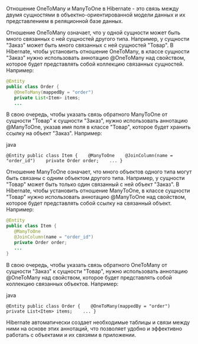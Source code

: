 Отношение OneToMany и ManyToOne в Hibernate - это связь между двумя сущностями в объектно-ориентированной модели данных и их представлением в реляционной базе данных.

Отношение OneToMany означает, что у одной сущности может быть много связанных с ней сущностей другого типа. Например, у сущности "Заказ" может быть много связанных с ней сущностей "Товар". В Hibernate, чтобы установить отношение OneToMany, в классе сущности "Заказ" нужно использовать аннотацию @OneToMany над свойством, которое будет представлять собой коллекцию связанных сущностей. Например:

```java
@Entity
public class Order {
   @OneToMany(mappedBy = "order")
   private List<Item> items;
   ...
```


В свою очередь, чтобы указать связь обратного ManyToOne от сущности "Товар" к сущности "Заказ", нужно использовать аннотацию @ManyToOne, указав имя поля в классе "Товар", которое будет хранить ссылку на объект "Заказ". Например:

java

`@Entity public class Item {    @ManyToOne    @JoinColumn(name = "order_id")    private Order order;    ... }`

Отношение ManyToOne означает, что много объектов одного типа могут быть связаны с одним объектом другого типа. Например, у сущности "Товар" может быть только один связанный с ней объект "Заказ". В Hibernate, чтобы установить отношение ManyToOne, в классе сущности "Товар" нужно использовать аннотацию @ManyToOne над свойством, которое будет представлять собой ссылку на связанный объект. Например:

```java
@Entity
public class Item {
   @ManyToOne
   @JoinColumn(name = "order_id")
   private Order order;
   ...
}

```

В свою очередь, чтобы указать связь обратного OneToMany от сущности "Заказ" к сущности "Товар", нужно использовать аннотацию @OneToMany над свойством, которое будет представлять собой коллекцию связанных объектов. Например:

java

`@Entity public class Order {    @OneToMany(mappedBy = "order")    private List<Item> items;    ... }`

Hibernate автоматически создает необходимые таблицы и связи между ними на основе этих аннотаций, что позволяет удобно и эффективно работать с объектами и их связями в приложении.